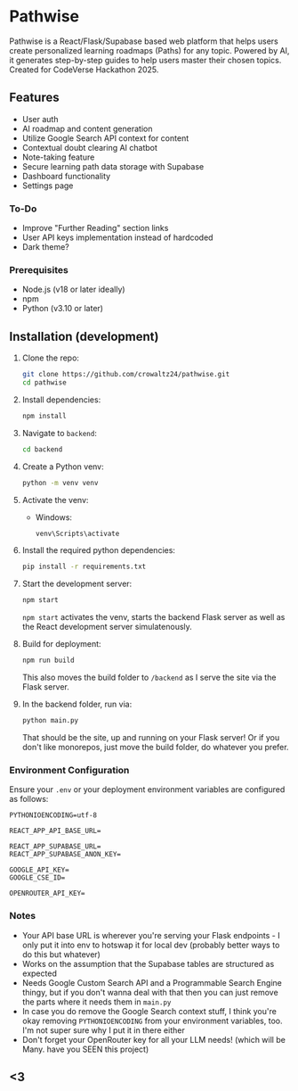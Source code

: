 # Pathwise

Pathwise is a React/Flask/Supabase based web platform that helps users create personalized learning roadmaps (Paths) for any topic. Powered by AI, it generates step-by-step guides to help users master their chosen topics. Created for CodeVerse Hackathon 2025.

## Features
- User auth
- AI roadmap and content generation
- Utilize Google Search API context for content
- Contextual doubt clearing AI chatbot
- Note-taking feature
- Secure learning path data storage with Supabase
- Dashboard functionality
- Settings page

### To-Do
- Improve "Further Reading" section links
- User API keys implementation instead of hardcoded
- Dark theme?

### Prerequisites
- Node.js (v18 or later ideally)
- npm
- Python (v3.10 or later)

## Installation (development)
1. Clone the repo:
   ```bash
   git clone https://github.com/crowaltz24/pathwise.git
   cd pathwise
   ```

2. Install dependencies:
   ```bash
   npm install
   ```

3. Navigate to `backend`:
   ```bash
   cd backend
   ```

4. Create a Python venv:
   ```bash
   python -m venv venv
   ```

5. Activate the venv:
   - Windows:
     ```bash
     venv\Scripts\activate
     ```
   
6. Install the required python dependencies:
   ```bash
   pip install -r requirements.txt
   ```

7. Start the development server:
   ```bash
   npm start
   ```

   `npm start` activates the venv, starts the backend Flask server as well as the React development server simulatenously.

8. Build for deployment:
   ```bash
   npm run build
   ```

   This also moves the build folder to `/backend` as I serve the site via the Flask server.

9. In the backend folder, run via:
   ```bash
   python main.py
   ```

   That should be the site, up and running on your Flask server!
   Or if you don't like monorepos, just move the build folder, do whatever you prefer.

### Environment Configuration
Ensure your `.env` or your deployment environment variables are configured as follows:
```
PYTHONIOENCODING=utf-8

REACT_APP_API_BASE_URL=

REACT_APP_SUPABASE_URL=
REACT_APP_SUPABASE_ANON_KEY=

GOOGLE_API_KEY=
GOOGLE_CSE_ID=

OPENROUTER_API_KEY=
```

### Notes
- Your API base URL is wherever you're serving your Flask endpoints - I only put it into env to hotswap it for local dev (probably better ways to do this but whatever)
- Works on the assumption that the Supabase tables are structured as expected
- Needs Google Custom Search API and a Programmable Search Engine thingy, but if you don't wanna deal with that then you can just remove the parts where it needs them in `main.py`
- In case you do remove the Google Search context stuff, I think you're okay removing `PYTHONIOENCODING` from your environment variables, too. I'm not super sure why I put it in there either
- Don't forget your OpenRouter key for all your LLM needs! (which will be Many. have you SEEN this project)

## <3
